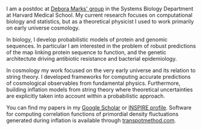 
<br><br>

I am a postdoc at [Debora Marks' group](https://marks.hms.harvard.edu/) in the Systems Biology Department at Harvard Medical School. My current research focuses on computational biology and statistics, but as a theoretical physicist I used to work primarily on early universe cosmology. 

In biology, I develop probabilistic models of protein and genomic sequences. In particular I am interested in the problem of robust predictions of the map linking protein sequence to function, and the genetic architectute driving antibiotic resistance and bacterial epidemiology.

In cosmology my work focused on the very early universe and its relation to string theory. I developed frameworks for computing accurate predictions of cosmological observables from fundamental physics. Furthermore, building inflation models from string theory where theoretical uncertainties are explicitly taken into account within a probabilistic approach.

You can find my papers in my [Google Scholar](https://scholar.google.com/citations?user=Ue5LxsIAAAAJ&hl=en) or [INSPIRE profile](http://inspirehep.net/author/profile/Mafalda.Dias.1). Software for computing correlation functions of primordial density fluctuations generated during inflation is available through [transpotmethod.com](https://transportmethod.com/).

<!--Prior to Harvard, I worked at the theory group at DESY in Hamburg and the Astronomy Center at Sussex University, where I also did my PhD under the supervision of Prof. Andrew Liddle. You can see my CV -->
